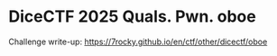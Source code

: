 # DiceCTF 2025 Quals. Pwn. oboe

Challenge write-up: https://7rocky.github.io/en/ctf/other/dicectf/oboe
